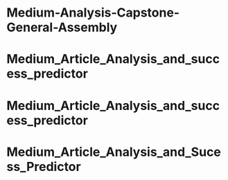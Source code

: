 # Medium-Analysis-Capstone-General-Assembly
# Medium_Article_Analysis_and_success_predictor
# Medium_Article_Analysis_and_success_predictor
# Medium_Article_Analysis_and_Sucess_Predictor
